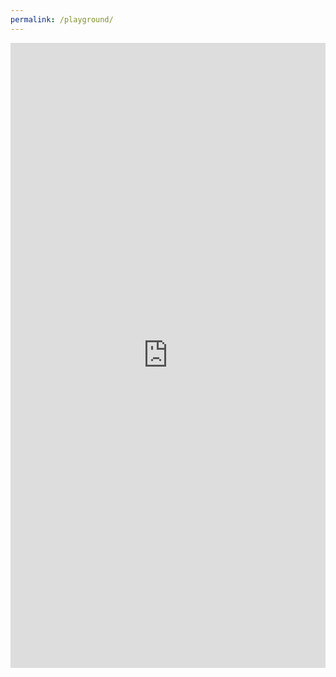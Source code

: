 ```yaml
---
permalink: /playground/
---
```


<iframe src="https://trinket.io/embed/python/de28105db7" width="100%" height="1000" frameborder="0" marginwidth="0" marginheight="0" allowfullscreen></iframe>
